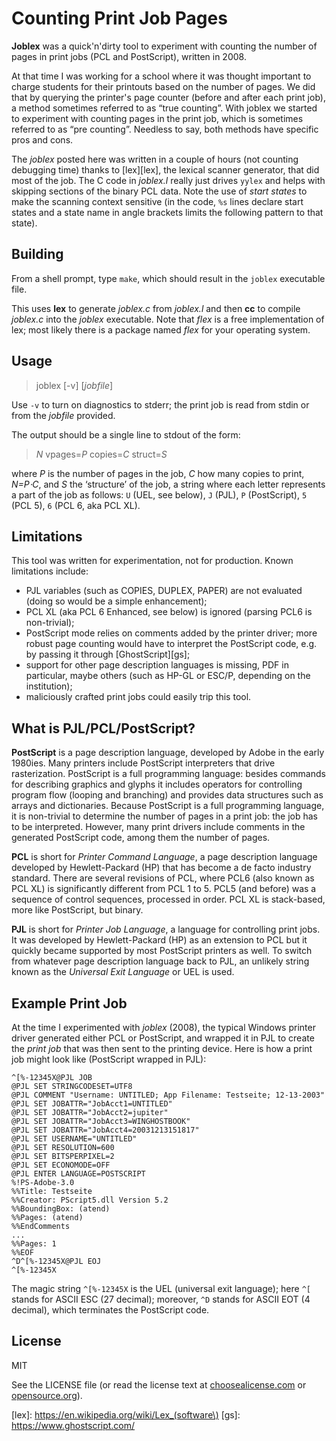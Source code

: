 
Counting Print Job Pages
========================

**Joblex** was a quick'n'dirty tool to experiment with counting 
the number of pages in print jobs (PCL and PostScript), written in 2008. 

At that time I was working for a school where it was thought 
important to charge students for their printouts based on the 
number of pages. We did that by querying the printer's page counter 
(before and after each print job), a method sometimes referred 
to as “true counting”. 
With joblex we started to experiment with counting pages in the 
print job, which is sometimes referred to as “pre counting”. 
Needless to say, both methods have specific pros and cons.

The *joblex* posted here was written in a couple of hours 
(not counting debugging time) thanks to [lex][lex], the 
lexical scanner generator, that did most of the job. 
The C code in *joblex.l* really just drives `yylex` and 
helps with skipping sections of the binary PCL data. 
Note the use of *start states* to make the scanning context 
sensitive (in the code, `%s` lines declare start states and 
a state name in angle brackets limits the following pattern 
to that state).


Building
--------

From a shell prompt, type `make`, which should result in the 
`joblex` executable file.

This uses **lex** to generate *joblex.c* from *joblex.l* and 
then **cc** to compile *joblex.c* into the *joblex* executable. 
Note that *flex* is a free implementation of lex; most likely 
there is a package named *flex* for your operating system.


Usage
-----

> joblex \[-v] \[*jobfile*]

Use `-v` to turn on diagnostics to stderr; the print job 
is read from stdin or from the *jobfile* provided.

The output should be a single line to stdout of the form:

> *N* vpages=*P* copies=*C* struct=*S*

where *P* is the number of pages in the job, 
      *C* how many copies to print, *N=P⋅C*, 
  and *S* the ‘structure’ of the job, a string where 
each letter represents a part of the job as follows: 
`U` (UEL, see below), `J` (PJL), `P` (PostScript), `5` (PCL 5), 
`6` (PCL 6, aka PCL XL).


Limitations
-----------

This tool was written for experimentation, not for production. 
Known limitations include: 

  *  PJL variables (such as COPIES, DUPLEX, PAPER) are not evaluated 
     (doing so would be a simple enhancement); 
  *  PCL XL (aka PCL 6 Enhanced, see below) is ignored (parsing PCL6 
     is non-trivial); 
  *  PostScript mode relies on comments added by the printer driver; 
     more robust page counting would have to interpret the PostScript
     code, e.g. by passing it through [GhostScript][gs]; 
  *  support for other page description languages is missing, 
     PDF in particular, maybe others (such as HP-GL or ESC/P, 
     depending on the institution); 
  *  maliciously crafted print jobs could easily trip this tool.


What is PJL/PCL/PostScript?
---------------------------

**PostScript** is a page description language, developed by Adobe
in the early 1980ies. Many printers include PostScript interpreters
that drive rasterization. PostScript is a full programming language:
besides commands for describing graphics and glyphs it includes
operators for controlling program flow (looping and branching) and
provides data structures such as arrays and dictionaries. Because
PostScript is a full programming language, it is non-trivial to
determine the number of pages in a print job: the job has to be
interpreted. However, many print drivers include comments in the
generated PostScript code, among them the number of pages.

**PCL** is short for *Printer Command Language*, a page description
language developed by Hewlett-Packard (HP) that has become a de
facto industry standard. There are several revisions of PCL, where
PCL6 (also known as PCL XL) is significantly different from PCL 1 to 5.
PCL5 (and before) was a sequence of control sequences, processed in order.
PCL XL is stack-based, more like PostScript, but binary.

**PJL** is short for *Printer Job Language*, a language for controlling
print jobs. It was developed by Hewlett-Packard (HP) as an extension
to PCL but it quickly became supported by most PostScript printers
as well. To switch from whatever page description language back to PJL,
an unlikely string known as the *Universal Exit Language* or UEL is used.


Example Print Job
-----------------

At the time I experimented with *joblex* (2008), the typical Windows
printer driver generated either PCL or PostScript, and wrapped it in PJL
to create the *print job* that was then sent to the printing device.
Here is how a print job might look like (PostScript wrapped in PJL):

```
^[%-12345X@PJL JOB  
@PJL SET STRINGCODESET=UTF8  
@PJL COMMENT "Username: UNTITLED; App Filename: Testseite; 12-13-2003"  
@PJL SET JOBATTR="JobAcct1=UNTITLED"  
@PJL SET JOBATTR="JobAcct2=jupiter"  
@PJL SET JOBATTR="JobAcct3=WINGHOSTBOOK"  
@PJL SET JOBATTR="JobAcct4=20031213151817"  
@PJL SET USERNAME="UNTITLED"  
@PJL SET RESOLUTION=600  
@PJL SET BITSPERPIXEL=2  
@PJL SET ECONOMODE=OFF  
@PJL ENTER LANGUAGE=POSTSCRIPT  
%!PS-Adobe-3.0  
%%Title: Testseite  
%%Creator: PScript5.dll Version 5.2  
%%BoundingBox: (atend)  
%%Pages: (atend)  
%%EndComments  
...  
%%Pages: 1  
%%EOF  
^D^[%-12345X@PJL EOJ  
^[%-12345X
```

The magic string `^[%-12345X` is the UEL (universal exit language);
here `^[` stands for ASCII ESC (27 decimal); moreover, `^D` stands
for ASCII EOT (4 decimal), which terminates the PostScript code.


License
-------

MIT

See the LICENSE file (or read the license text
at [choosealicense.com](https://choosealicense.com/licenses/mit/)
or [opensource.org](https://opensource.org/licenses/MIT)).


[lex]: https://en.wikipedia.org/wiki/Lex_(software\)
[gs]: https://www.ghostscript.com/

